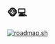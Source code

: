 ## 🐵💻

[![roadmap.sh](https://roadmap.sh/card/wide/67128896791f57dd60c58669?variant=dark&roadmaps=git-github%2Clinux)](https://roadmap.sh)
